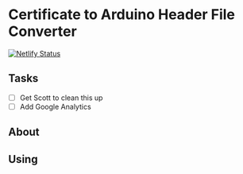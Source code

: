 # Certificate to Arduino Header File Converter

[![Netlify Status](https://api.netlify.com/api/v1/badges/1cb13784-5016-476c-9036-57b4e78bca83/deploy-status)](https://app.netlify.com/sites/cert2arduino/deploys)

## Tasks

- [ ] Get Scott to clean this up
- [ ] Add Google Analytics

## About


## Using



